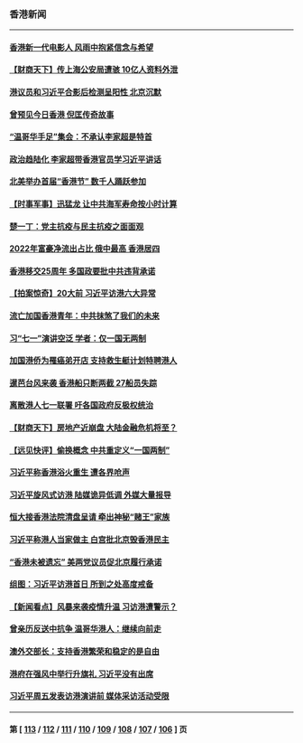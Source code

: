 ### 香港新闻
---
#### [香港新一代电影人 风雨中抱紧信念与希望](../../pages/ncid1349362/n13773956.md) 
#### [【财商天下】传上海公安局遭骇 10亿人资料外泄](../../pages/ncid1349362/n13773532.md) 
#### [港议员和习近平合影后检测呈阳性 北京沉默](../../pages/ncid1349362/n13773479.md) 
#### [曾预见今日香港 倪匡传奇故事](../../pages/ncid1349362/n13773406.md) 
#### [“温哥华手足”集会：不承认李家超是特首](../../pages/ncid1349362/n13773179.md) 
#### [政治趋陆化 李家超带香港官员学习近平讲话](../../pages/ncid1349362/n13773169.md) 
#### [北美举办首届“香港节” 数千人踊跃参加](../../pages/ncid1349362/n13772814.md) 
#### [【时事军事】迅猛龙 让中共海军寿命按小时计算](../../pages/ncid1349362/n13772289.md) 
#### [楚一丁：党主抗疫与民主抗疫之面面观](../../pages/ncid1349362/n13772493.md) 
#### [2022年富豪净流出占比 俄中最高 香港居四](../../pages/ncid1349362/n13772440.md) 
#### [香港移交25周年 多国政要批中共违背承诺](../../pages/ncid1349362/n13772424.md) 
#### [【拍案惊奇】20大前 习近平访港六大异常](../../pages/ncid1349362/n13772346.md) 
#### [流亡加国香港青年：中共抹煞了我们的未来](../../pages/ncid1349362/n13772284.md) 
#### [习“七一”演讲空泛 学者：仅一国无两制](../../pages/ncid1349362/n13772275.md) 
#### [加国港侨为罹癌弟开店 支持救生艇计划特聘港人](../../pages/ncid1349362/n13772248.md) 
#### [暹芭台风来袭 香港船只断两截 27船员失踪](../../pages/ncid1349362/n13772092.md) 
#### [离散港人七一联署 吁各国政府反极权统治](../../pages/ncid1349362/n13771958.md) 
#### [【财商天下】房地产近崩盘 大陆金融危机将至？](../../pages/ncid1349362/n13771665.md) 
#### [【远见快评】偷换概念 中共重定义“一国两制”](../../pages/ncid1349362/n13771721.md) 
#### [习近平称香港浴火重生 遭各界呛声](../../pages/ncid1349362/n13771642.md) 
#### [习近平旋风式访港 陆媒诡异低调 外媒大量报导](../../pages/ncid1349362/n13771454.md) 
#### [恒大接香港法院清盘呈请 牵出神秘“赌王”家族](../../pages/ncid1349362/n13771611.md) 
#### [习近平称港人当家做主 白宫批北京毁香港民主](../../pages/ncid1349362/n13771587.md) 
#### [“香港未被遗忘” 美两党议员促北京履行承诺](../../pages/ncid1349362/n13771578.md) 
#### [组图：习近平访港首日 所到之处高度戒备](../../pages/ncid1349362/n13771338.md) 
#### [【新闻看点】风暴来袭疫情升温 习访港遭警示？](../../pages/ncid1349362/n13770878.md) 
#### [曾亲历反送中抗争 温哥华港人：继续向前走](../../pages/ncid1349362/n13771190.md) 
#### [澳外交部长：支持香港繁荣和稳定的是自由](../../pages/ncid1349362/n13771124.md) 
#### [港府在强风中举行升旗礼 习近平没有出席](../../pages/ncid1349362/n13771046.md) 
#### [习近平周五发表访港演讲前 媒体采访活动受限](../../pages/ncid1349362/n13771013.md) 

---
#### 第 [ [113](./113.md) / [112](./112.md) / [111](./111.md) / [110](./110.md) / [109](./109.md) / [108](./108.md) / [107](./107.md) / [106](./106.md) ] 页

